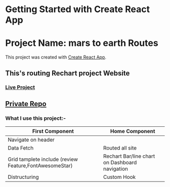 # Getting Started with Create React App
# Project Name: mars to earth Routes #
This project was created with [Create React App](https://github.com/facebook/create-react-app).

## This's routing Rechart project Website ##
### [Live Project](http://www.google.fr/ "Project deploy") ###
## [Private Repo](https://github.com/programming-hero-web-course-4/product-analysis-website-habulCoderJohnny) ## 

### What I use this project:-  ###
First Component | Home Component
------------- | -------------
Navigate on header|
Data Fetch  | Routed all site
Grid tamplete include (review Feature,FontAwesomeStar) | Rechart Bar/line chart on Dashboard navigation
Distructuring| Custom Hook
